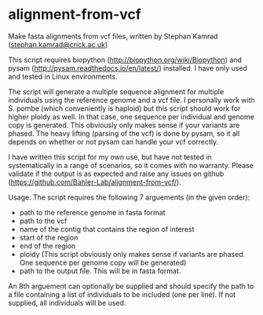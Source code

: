 # alignment-from-vcf
Make fasta alignments from vcf files, written by Stephan Kamrad (stephan.kamrad@crick.ac.uk)

This script requires biopython (http://biopython.org/wiki/Biopython) and pysam (http://pysam.readthedocs.io/en/latest/) installed. I have only used and tested in Linux environments.

The script will generate a multiple sequence alignment for multiple individuals using the reference genome and a vcf file.
I personally work with S. pombe (which conveniently is haploid) but this script should work for higher ploidy as well. In that case, one sequence per individual and genome copy is generated. This obviously only makes sense if your variants are phased. The heavy lifting (parsing of the vcf) is done by pysam, so it all depends on whether or not pysam can handle your vcf correctly. 

I have written this script for my own use, but have not tested in systematically in a range of scenarios, so it comes with no warranty. Please validate if the output is as expected and raise any issues on github (https://github.com/Bahler-Lab/alignment-from-vcf/).

Usage:
The script requires the following 7 arguements (in the given order):
- path to the reference genome in fasta format
- path to the vcf
- name of the contig that contains the region of interest
- start of the region
- end of the region
- ploidy (This script obviously only makes sense if variants are phased. One sequence per genome copy will be generated)
- path to the output file. This will be in fasta format.

An 8th arguement can optionally be supplied and should specify the path to a file containing a list of individuals to be included (one per line). If not supplied, all individuals will be used.
